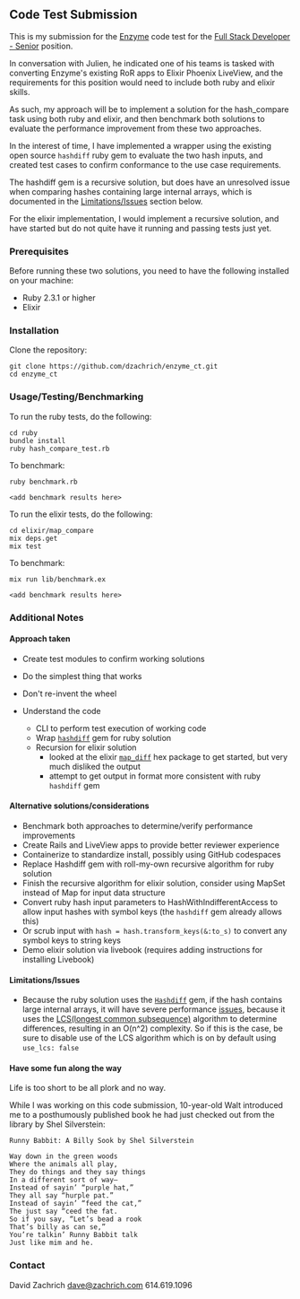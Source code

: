 ## Code Test Submission

This is my submission for the [Enzyme](https://www.enzyme.com/about) code test for the [Full Stack Developer - Senior](https://angel.co/company/enzymecorp/jobs/287059-full-stack-developer-senior) position. 

In conversation with Julien, he indicated one of his teams is tasked with converting Enzyme's existing RoR apps to Elixir Phoenix LiveView, and the requirements for this position would need to include both ruby and elixir skills.  

As such, my approach will be to implement a solution for the hash_compare task using both ruby and elixir, and then benchmark both solutions to evaluate the performance improvement from these two approaches.

In the interest of time, I have implemented a wrapper using the existing open source `hashdiff` ruby gem to evaluate the two hash inputs, and created test cases to confirm conformance to the use case requirements.

The hashdiff gem is a recursive solution, but does have an unresolved issue when comparing hashes containing large internal arrays, which is documented in the [Limitations/Issues](####-Limitations/Issues) section below.

For the elixir implementation, I would implement a recursive solution, and have started but do not quite have it running and passing tests just yet.

### Prerequisites

Before running these two solutions, you need to have the following installed on your machine:
- Ruby 2.3.1 or higher
- Elixir 

### Installation

Clone the repository: 
```shell
git clone https://github.com/dzachrich/enzyme_ct.git
cd enzyme_ct
```


### Usage/Testing/Benchmarking

To run the ruby tests, do the following:
```shell
cd ruby
bundle install
ruby hash_compare_test.rb
```
To benchmark:
```shell
ruby benchmark.rb

<add benchmark results here>
```

To run the elixir tests, do the following:
```shell
cd elixir/map_compare
mix deps.get
mix test
```
To benchmark:
```shell
mix run lib/benchmark.ex

<add benchmark results here>
```

### Additional Notes
#### Approach taken
- Create test modules to confirm working solutions
- Do the simplest thing that works
- Don't re-invent the wheel
- Understand the code

  - CLI to perform test execution of working code
  - Wrap [`hashdiff`](https://www.rubydoc.info/gems/hashdiff) gem for ruby solution
  - Recursion for elixir solution 
    - looked at the elixir [`map_diff`](https://hexdocs.pm/map_diff/MapDiff.html) hex package to get started, but very much disliked the output
    - attempt to get output in format more consistent with ruby `hashdiff` gem

#### Alternative solutions/considerations
- Benchmark both approaches to determine/verify performance improvements
- Create Rails and LiveView apps to provide better reviewer experience
- Containerize to standardize install, possibly using GitHub codespaces
- Replace Hashdiff gem with roll-my-own recursive algorithm for ruby solution
- Finish the recursive algorithm for elixir solution, consider using MapSet instead of Map for input data structure
- Convert ruby hash input parameters to HashWithIndifferentAccess to allow input hashes with symbol keys (the `hashdiff` gem already allows this)
- Or scrub input with `hash = hash.transform_keys(&:to_s)` to convert any symbol keys to string keys
- Demo elixir solution via livebook (requires adding instructions for installing Livebook)

#### Limitations/Issues
- Because the ruby solution uses the [`Hashdiff`](https://www.rubydoc.info/gems/hashdiff) gem, if the hash contains large internal arrays, it will have severe performance [issues](https://github.com/liufengyun/hashdiff/issues/49), because it uses the [LCS(longest common subsequence)](https://en.wikipedia.org/wiki/Longest_common_subsequence) algorithm to determine differences, resulting in an O(n^2) complexity.  So if this is the case, be sure to disable use of the LCS algorithm which is on by default using `use_lcs: false`

#### Have some fun along the way
Life is too short to be all plork and no way.

While I was working on this code submission, 10-year-old Walt introduced me to a posthumously published book he had just checked out from the library by Shel Silverstein:
```
Runny Babbit: A Billy Sook by Shel Silverstein

Way down in the green woods
Where the animals all play,
They do things and they say things
In a different sort of way—
Instead of sayin’ “purple hat,”
They all say “hurple pat.”
Instead of sayin’ “feed the cat,”
The just say “ceed the fat.
So if you say, “Let’s bead a rook
That’s billy as can se,”
You’re talkin’ Runny Babbit talk
Just like mim and he. 
```

### Contact
David Zachrich
dave@zachrich.com
614.619.1096
